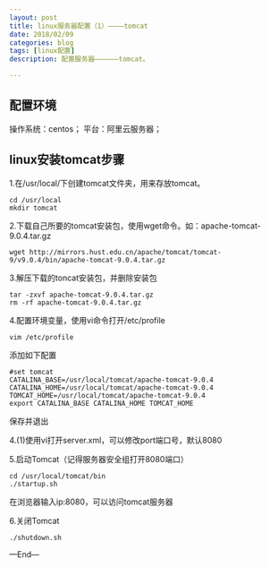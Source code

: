```yaml
---
layout: post
title: linux服务器配置（1）————tomcat
date: 2018/02/09
categories: blog
tags: [linux配置]
description: 配置服务器——————tomcat。

---
```

## 配置环境

操作系统：centos；
平台：阿里云服务器；

## linux安装tomcat步骤

1.在/usr/local/下创建tomcat文件夹，用来存放tomcat。

    cd /usr/local
    mkdir tomcat

2.下载自己所要的tomcat安装包，使用wget命令。如：apache-tomcat-9.0.4.tar.gz

    wget http://mirrors.hust.edu.cn/apache/tomcat/tomcat-9/v9.0.4/bin/apache-tomcat-9.0.4.tar.gz
    
3.解压下载的toncat安装包，并删除安装包

    tar -zxvf apache-tomcat-9.0.4.tar.gz
    rm -rf apache-tomcat-9.0.4.tar.gz
    
4.配置环境变量，使用vi命令打开/etc/profile

    vim /etc/profile

添加如下配置

    #set tomcat
    CATALINA_BASE=/usr/local/tomcat/apache-tomcat-9.0.4
    CATALINA_HOME=/usr/local/tomcat/apache-tomcat-9.0.4
    TOMCAT_HOME=/usr/local/tomcat/apache-tomcat-9.0.4
    export CATALINA_BASE CATALINA_HOME TOMCAT_HOME

保存并退出
 
4.(1)使用vi打开server.xml，可以修改port端口号，默认8080
   
5.启动Tomcat（记得服务器安全组打开8080端口）

    cd /usr/local/tomcat/bin
    ./startup.sh
    
在浏览器输入ip:8080，可以访问tomcat服务器

6.关闭Tomcat

    ./shutdown.sh
    
—End—
